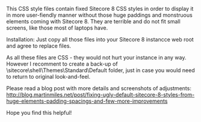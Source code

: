 This CSS style files contain fixed Sitecore 8 CSS styles in order to display it in more user-fiendly manner without those huge paddings and monstruous elements coming with Sitecore 8. They are terrible and do not fit small screens, like those most of laptops have.

Installation:
	Just copy all those files into your Sitecore 8 instancce web root and agree to replace files.

As all these files are CSS - they would not hurt your instance in any way. However I recomment to create a back-up of \sitecore\shell\Themes\Standard\Default folder, just in case you would need to return to original look-and-feel.


Please read a blog post with more details and screenshots of adjustments:
	http://blog.martinmiles.net/post/fixing-ugly-default-sitecore-8-styles-from-huge-elements-padding-spacings-and-few-more-improvements


Hope you find this helpful!